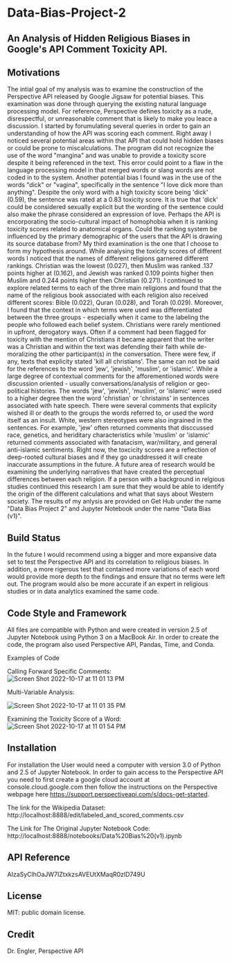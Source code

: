# Data-Bias-Project-2
## An Analysis of Hidden Religious Biases in Google's API Comment Toxicity API. 


## Motivations
The intial goal of my analysis was to examine the construction of the Perspective API released by Google Jigsaw for potential biases. This examination was done through querying the existing natural language processing model. For reference, Perspective defines toxicity as a rude, disrespectful, or unreasonable comment that is likely to make you leace a discussion. I started by forumulating several queries in order to gain an understanding of how the API was scoring each comment. Right away I noticed several potential areas within that API that could hold hidden biases or could be prone to miscalculations. The program did not recognize the use of the word "mangina" and was unable to provide a toxicity score despite it being referenced in the text. This error could point to a flaw in the language processing model in that merged words or slang words are not coded in to the system. Another potential bias I found was in the use of the words "dick" or "vagina", specifically in the sentence "I love dick more than anything". Despite the only word with a high toxicity score being 'dick' (0.59), the sentence was rated at a 0.83 toxicity score. It is true that 'dick' could be considered sexually explicit but the wording of the sentence could also make the phrase considered an expression of love. Perhaps the API is encorporating the socio-cultural impact of homophobia when it is ranking toxicity scores related to anatomical organs. Could the ranking system be influenced by the primary demographic of the users that the API is drawing its source database from? My third examination is the one that I choose to form my hypothesis around. While analysing the toxicity scores of different words I noticed that the names of different religions garnered different rankings. Christian was the lowest (0.027), then Muslim was ranked .137 points higher at (0.162), and Jewish was ranked 0.109 points higher then Muslim and 0.244 points higher then Christian (0.271). 
  I continued to explore related terms to each of the three main religions and found that the name of the religious book associated with each religion also received different scores: Bible (0.022), Quran (0.028), and Torah (0.029). Moreover, I found that the context in which terms were used was differentiated between the three groups - especially when it came to the labeling the people who followed each belief system. Christians were rarely mentioned in upfront, derogatory ways. Often if a comment had been flagged for toxicity with the mention of Christians it became apparent that the writer was a Christian and within the text was defending their faith while de-moralizing the other participant(s) in the conversation. There were few, if any, texts that explicity stated 'kill all christians'. The same can not be said for the references to the word 'jew', 'jewish', 'muslim', or 'islamic'. While a large degree of contextual comments for the afforementioned words were discussion oriented - usually conversations/analysis of religion or geo-political histories. The words 'jew', 'jewish', 'muslim', or 'islamic' were used to a higher degree then the word 'christian' or 'christains' in sentences associated with hate speech. There were several comments that explicity wished ill or death to the groups the words referred to, or used the word itself as an insult. White, western stereotypes were also ingrained in the sentences. For example, 'jew' often returned comments that disccussed race, genetics, and heriditary characteristics while 'muslim' or 'islamic' returned comments associated with fanatacism, war/military, and general anti-islamic sentiments. Right now, the toxcicity scores are a reflection of deep-rooted cultural biases and if they go unaddressed it will create inaccurate assumptions in the future. 
  A future area of research would be examining the underlying narratives that have created the perceptual differences between each religion. If a person with a background in relgious studies continued this research I am sure that they would be able to identify the origin of the different calculations and what that says about Western society. The results of my anlysis are provided on Get Hub under the name "Data Bias Project 2" and Jupyter Notebook under the name "Data Bias (v1)". 

## Build Status
In the future I would recommend using a bigger and more expansive data set to test the Perspective API and its correlation to religious biases. In addition, a more rigerous test that contained more variations of each word would provide more depth to the findings and ensure that no terms were left out. The program would also be more accurate if an expert in religious studies or in data analytics examined the same code. 

## Code Style and Framework 
All files are compatible with Python and were created in version 2.5 of Jupyter Notebook using Python 3 on a MacBook Air. In order to create the code, the program also used Perspective API, Pandas, Time, and Conda. 

Examples of Code

Calling Forward Specific Comments:
![Screen Shot 2022-10-17 at 11 01 13 PM](https://user-images.githubusercontent.com/113537319/196333761-fefd988f-4e9c-49f3-a83e-f2e1cdecf234.png)

Multi-Variable Analysis: 

![Screen Shot 2022-10-17 at 11 01 35 PM](https://user-images.githubusercontent.com/113537319/196334599-c3ad96fe-4f48-4f02-8b85-9032bb12b97b.png)

Examining the Toxicity Score of a Word:
![Screen Shot 2022-10-17 at 11 01 54 PM](https://user-images.githubusercontent.com/113537319/196333798-3d40cdc4-bff2-4ee0-bed6-0d275314c7b4.png)



## Installation

For installation the User would need a computer with version 3.0 of Python and 2.5 of Jupyter Notebook. In order to gain access to the Perspective API you need to first create a google cloud account at console.cloud.google.com then follow the instructions on the Perspective webpage here https://support.perspectiveapi.com/s/docs-get-started. 

The link for the Wikipedia Dataset:
http://localhost:8888/edit/labeled_and_scored_comments.csv

The Link for The Original Jupyter Notebook Code:
http://localhost:8888/notebooks/Data%20Bias%20(v1).ipynb

## API Reference
AIzaSyClhOaJW7IZtxkzsAVEUtXMaqR0zlD749U

## License 
MIT: public domain license. 

## Credit
Dr. Engler, Perspective API


